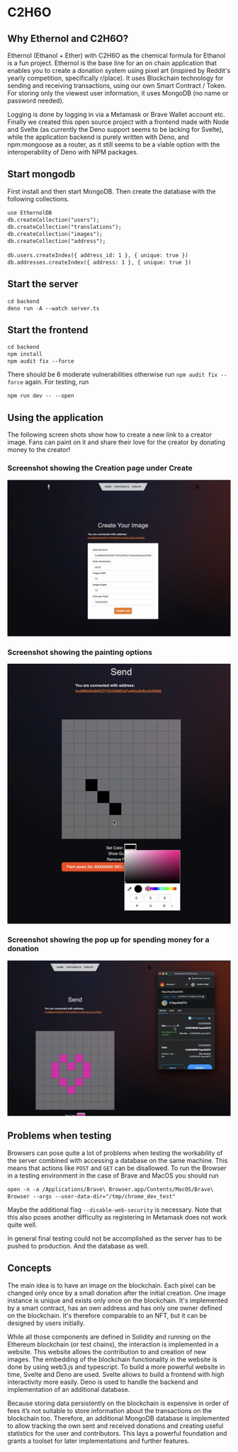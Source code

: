 # C2H6O

## Why Ethernol and C2H6O?

Ethernol (Ethanol + Ether) with C2H6O as the chemical formula for Ethanol is a fun project.
Ethernol is the base line for an on chain application that enables you to create a donation system using pixel art (inspired by Reddit's yearly competition, specifically r/place).
It uses Blockchain technology for sending and receiving transactions, using our own Smart Contract / Token.
For storing only the viewest user information, it uses MongoDB (no name or password needed).

Logging is done by logging in via a Metamask or Brave Wallet account etc.
Finally we created this open source project with a frontend made with Node and Svelte (as currently the Deno support seems to be lacking for Svelte), while the application backend is purely written with Deno, and npm:mongoose as a router, as it still seems to be a viable option with the interoperability of Deno with NPM packages.

## Start mongodb

First install and then start MongoDB. Then create the database with the following collections.

```
use EthernolDB
db.createCollection("users");
db.createCollection("translations");
db.createCollection("images");
db.createCollection("address");

db.users.createIndex({ address_id: 1 }, { unique: true })
db.addresses.createIndex({ address: 1 }, { unique: true })
```

## Start the server

```
cd backend
deno run -A --watch server.ts
```

## Start the frontend

```
cd backend
npm install
npm audit fix --force
```
There should be 6 moderate vulnerabilities otherwise run `npm audit fix --force` again.
For testing, run
```
npm run dev -- --open
```

## Using the application

The following screen shots show how to create a new link to a creator image.
Fans can paint on it and share their love for the creator by donating money to the creator!

### Screenshot showing the Creation page under Create

![Screenshot showing the Creation page under Create](./screenshots/preview_creation.png)

### Screenshot showing the painting options

![Screenshot showing the painting options](./screenshots/preview_painting.png)

### Screenshot showing the pop up for spending money for a donation

![Screenshot showing the pop up for spending money for a donation](./screenshots/preview_payment.png)



## Problems when testing

Browsers can pose quite a lot of problems when testing the workability of the server combined with accessing a database on the same machine.
This means that actions like `POST` and `GET` can be disallowed.
To run the Browser in a testing environment in the case of Brave and MacOS you should run
```
open -n -a /Applications/Brave\ Browser.app/Contents/MacOS/Brave\ Browser --args --user-data-dir="/tmp/chrome_dev_test"
```
Maybe the additional flag `--disable-web-security` is necessary.
Note that this also poses another difficulty as registering in Metamask does not work quite well.

In general final testing could not be accomplished as the server has to be pushed to production.
And the database as well.

## Concepts

The main idea is to have an image on the blockchain. Each pixel can be changed only once by a small donation after the initial creation. One image instance is unique and exists only once on the blockchain. It's implemented by a smart contract, has an own address and has only one owner defined on the blockchain. It's therefore comparable to an NFT, but it can be designed by users initially.

While all those components are defined in Solidity and running on the Ethereum blockchain (or test chains), the interaction is implemented in a website. This website allows the contribution to and creation of new images. The embedding of the blockchain functionality in the website is done by using web3.js and typescript. To build a more powerful website in time, Svelte and Deno are used. Svelte allows to build a frontend with high interactivity more easily. Deno is used to handle the backend and implementation of an additional database.

Because storing data persistently on the blockchain is expensive in order of fees it’s not suitable to store information about the transactions on the blockchain too. Therefore, an additional MongoDB database is implemented to allow tracking the own sent and received donations and creating useful statistics for the user and contributors. This lays a powerful foundation and grants a toolset for later implementations and further features.


